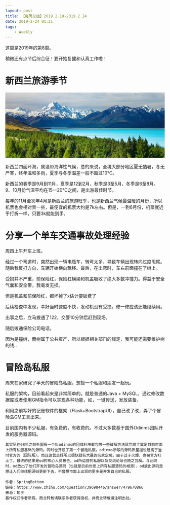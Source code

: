 ```yaml
---
layout: post
title: 【每周总结】2019.2.18~2019.2.24
date: 2019-2-24 01:21
tags:
    - Weekly
---
```


这周是2019年的第8周。

稍微还有点节后综合征！要开始复健和认真工作啦！

# 新西兰旅游季节

![nz](https://raw.githubusercontent.com/plusplus7/solutions/master/weekly/2019/miscs/week8/NZ.jpg)

新西兰四面环海，属温带海洋性气候，总的来说，全境大部分地区夏无酷暑，冬无严寒，终年温和多雨，夏季与冬季温差一般不超过10℃。

<!-- more -->

新西兰的春季是9月到11月，夏季是12到2月，秋季是3至5月，冬季是6至8月。9、10月份气温平均在15—20℃之间，是出游最佳时节。

每年的11月至次年4月是新西兰的旅游旺季，也是新西兰气候最温暖的月份，所以机票也会相对贵一些，最便宜的机票大约是7k左右。但是，一到6月份，机票就近乎打折一样，只要3k就能到手。

# 分享一个单车交通事故处理经验

周四上午开车上班。

经过一个弯道时，突然出现一辆电瓶车，转弯太多，导致车辆出现转向过度甩尾。随后我反打方向，车辆开始横向飘移。最后，在出弯时，车右前面撞在了树上。

受损并不严重，前保险杠，保险杠横梁和机盖吸收了绝大多数冲撞力。得益于安全气囊和安全带，我毫发无损。

但是机盖和前保险杠，都坏掉了x估计要破费了

后续检查中发现，幸好当时速度不快，发动机没有受损。修一修应该还能继续用。

出事之后，立马拨通了122，交警10分钟后赶到现场。

随后拨通保险公司电话。

因为是撞树，而树属于公共资产，所以根据相关部门的规定，我可能还需要维护树的钱..

# 冒险岛私服

周末在家研究了半天的冒险岛私服，想搭一个私服和朋友一起玩。

私服的架构，目前看起来是非常简单的。就是普通的Java + MySQL，通过修改数据库或者使用GM指令可以实现各种功能，如，一键传送，发放装备。

利用之前写好的记账软件的框架（Flask+BootstrapUI），自己改了改，弄了个冒险岛GM工具出来。

目前国内有不少私服，有免费的，有收费的。不过大多数基于国外Odinms团队开发的服务器源码。

```
其实早在08年之前外国有一个叫odinms的团体利用截包等一些破解方法就完成了奠定目前市面上所有私服基础的源码。同时也开设了第一个冒险私服。odinms所写的源码质量据说是高于当时官方的（国际版）。而且运营良好所以很快就有大量的玩家定居。由于过于火爆，也被官方盯上了。最终的结果是od的核心人员被告，od所运营的私服以及交流论坛也随之瓦解。与此同时，od放出了他们开发的冒险岛源码（也就是目前世面上所有私服源码的根源），od放出源码是想让人们继续把源码更新下去，不曾想市面上出现的更多是开发自己的私服。

作者：SpringBottom
链接：https://www.zhihu.com/question/39698446/answer/479670866
来源：知乎
著作权归作者所有。商业转载请联系作者获得授权，非商业转载请注明出处。
```
